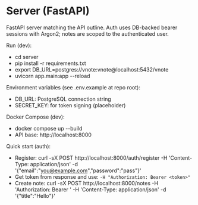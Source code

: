 # Server (FastAPI)

FastAPI server matching the API outline. Auth uses DB-backed bearer sessions with Argon2; notes are scoped to the authenticated user.

Run (dev):

- cd server
- pip install -r requirements.txt
- export DB_URL=postgres://vnote:vnote@localhost:5432/vnote
- uvicorn app.main:app --reload

Environment variables (see .env.example at repo root):

- DB_URL: PostgreSQL connection string
- SECRET_KEY: for token signing (placeholder)

Docker Compose (dev):

- docker compose up --build
- API base: http://localhost:8000

Quick start (auth):

- Register: curl -sX POST http://localhost:8000/auth/register -H 'Content-Type: application/json' -d '{"email":"you@example.com","password":"pass"}'
- Get token from response and use: `-H "Authorization: Bearer <token>"`
- Create note: curl -sX POST http://localhost:8000/notes -H 'Authorization: Bearer <token>' -H 'Content-Type: application/json' -d '{"title":"Hello"}'
